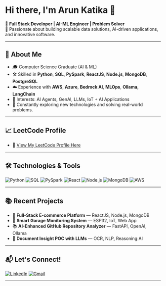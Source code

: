 # Hi there, I'm Arun Katika 👋

🔹 **Full Stack Developer | AI-ML Engineer | Problem Solver**  
🔹 Passionate about building scalable data solutions, AI-driven applications, and innovative software.

---

## 🚀 About Me
- 🎓 Computer Science Graduate (AI & ML)
- 🛠️ Skilled in **Python**, **SQL**, **PySpark**, **ReactJS**, **Node.js**, **MongoDB**, **PostgreSQL**
- ☁️ Experience with **AWS**, **Azure**, **Bedrock AI**, **MLOps**, **Ollama**, **LangChain**
- 🧠 Interests: AI Agents, GenAI, LLMs, IoT + AI Applications
- 🧩 Constantly exploring new technologies and solving real-world problems.

---

## 📈 LeetCode Profile
- 🧮 [View My LeetCode Profile Here](https://leetcode.com/arunkatika)

---

## 🛠️ Technologies & Tools
![Python](https://img.shields.io/badge/Python-3776AB?style=for-the-badge&logo=python&logoColor=white)
![SQL](https://img.shields.io/badge/SQL-4479A1?style=for-the-badge&logo=postgresql&logoColor=white)
![PySpark](https://img.shields.io/badge/PySpark-E25A1C?style=for-the-badge&logo=apachespark&logoColor=white)
![React](https://img.shields.io/badge/React-20232A?style=for-the-badge&logo=react&logoColor=61DAFB)
![Node.js](https://img.shields.io/badge/Node.js-339933?style=for-the-badge&logo=nodedotjs&logoColor=white)
![MongoDB](https://img.shields.io/badge/MongoDB-4EA94B?style=for-the-badge&logo=mongodb&logoColor=white)
![AWS](https://img.shields.io/badge/AWS-FF9900?style=for-the-badge&logo=amazonaws&logoColor=white)

---

## 📚 Recent Projects
- 🛒 **Full-Stack E-commerce Platform** — ReactJS, Node.js, MongoDB
- 🏡 **Smart Garage Monitoring System** — ESP32, IoT, Web App
- 📚 **AI-Enhanced GitHub Repository Analyzer** — FastAPI, OpenAI, Ollama
- 📄 **Document Insight POC with LLMs** — OCR, NLP, Reasoning AI

---

## 📬 Let's Connect!
[![LinkedIn](https://img.shields.io/badge/LinkedIn-blue?style=for-the-badge&logo=linkedin&logoColor=white)](https://www.linkedin.com/in/arunkatika/)
[![Gmail](https://img.shields.io/badge/Email-D14836?style=for-the-badge&logo=gmail&logoColor=white)](mailto:your_email@example.com)

---
